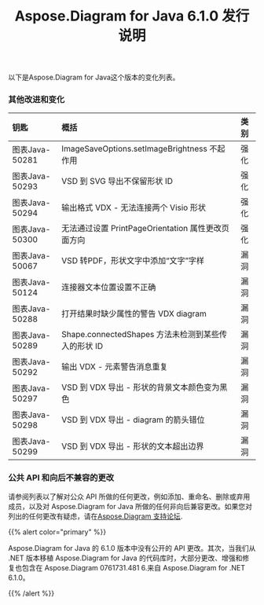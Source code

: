 ﻿---
title: Aspose.Diagram for Java 6.1.0 发行说明
type: docs
weight: 110
url: /zh/java/aspose-diagram-for-java-6-1-0-release-notes/
---
以下是Aspose.Diagram for Java这个版本的变化列表。
### **其他改进和变化**

|**钥匙** |**概括** |**类别** |
|:- |:- |:- |
|图表Java-50281| ImageSaveOptions.setImageBrightness 不起作用|强化|
|图表Java-50293| VSD 到 SVG 导出不保留形状 ID|强化|
|图表Java-50294|输出格式 VDX - 无法连接两个 Visio 形状|强化|
|图表Java-50300|无法通过设置 PrintPageOrientation 属性更改页面方向|强化|
|图表Java-50067| VSD 转PDF，形状文字中添加“文字”字样|漏洞|
|图表Java-50124|连接器文本位置设置不正确|漏洞|
|图表Java-50288|打开结果时缺少属性的警告 VDX diagram|漏洞|
|图表Java-50289| Shape.connectedShapes 方法未检测到某些传入的形状 ID|漏洞|
|图表Java-50292|输出 VDX - 元素警告消息重复|漏洞|
|图表Java-50297| VSD 到 VDX 导出 - 形状的背景文本颜色变为黑色|漏洞|
|图表Java-50298| VSD 到 VDX 导出 - diagram 的箭头错位|漏洞|
|图表Java-50299| VSD 到 VDX 导出 - 形状的文本超出边界|漏洞|
### **公共 API 和向后不兼容的更改**
请参阅列表以了解对公众 API 所做的任何更改，例如添加、重命名、删除或弃用成员，以及对 Aspose.Diagram for Java 所做的任何非向后兼容更改。如果您对列出的任何更改有疑虑，请在[Aspose.Diagram 支持论坛](https://forum.aspose.com/c/diagram/17).

{{% alert color="primary" %}} 

Aspose.Diagram for Java 的 6.1.0 版本中没有公开的 API 更改。其次，当我们从 .NET 版本移植 Aspose.Diagram for Java 的代码库时，大部分更改、增强和修复也包含在 Aspose.Diagram 0761731.481 6.来自 Aspose.Diagram for .NET 6.1.0。

{{% /alert %}}
